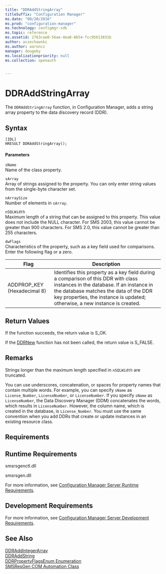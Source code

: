 ```yaml
---
title: "DDRAddStringArray"
titleSuffix: "Configuration Manager"
ms.date: "09/20/2016"
ms.prod: "configuration-manager"
ms.technology: configmgr-sdk
ms.topic: reference
ms.assetid: 2763cae0-56ae-4ea0-8654-fcc95613831b
author: aczechowski
ms.author: aaroncz
manager: dougeby
ms.localizationpriority: null
ms.collection: openauth


---
```

# DDRAddStringArray
The `DDRAddStringArray` function, in Configuration Manager, adds a string array property to the data discovery record (DDR).  

## Syntax  

```  
[IDL]  
HRESULT DDRAddStringArray();  
```  

#### Parameters  
 `sName`  
 Name of the class property.  

 `sArray`  
 Array of strings assigned to the property. You can only enter string values from the single-byte character set.  

 `nArraySize`  
 Number of elements in `sArray`.  

 `nSQLWidth`  
 Maximum length of a string that can be assigned to this property. This value does not include the NULL character. For SMS 2003, this value cannot be greater than 900 characters. For SMS 2.0, this value cannot be greater than 255 characters.  

 `dwFlags`  
 Characteristics of the property, such as a key field used for comparisons. Enter the following flag or a zero.  

|Flag|Description|  
|----------|-----------------|  
|ADDPROP_KEY (Hexadecimal 8)|Identifies this property as a key field during a comparison of this DDR with class instances in the database. If an instance in the database matches the data of the DDR key properties, the instance is updated; otherwise, a new instance is created.|  

## Return Values  
 If the function succeeds, the return value is S_OK.  

 If the [DDRNew](../../../../../develop/reference/core/servers/configure/ddrnew.md) function has not been called, the return value is S_FALSE.  

## Remarks  
 Strings longer than the maximum length specified in `nSQLWidth` are truncated.  

 You can use underscores, concatenation, or spaces for property names that contain multiple words. For example, you can specify `sName` as `License_Number`, `LicenseNumber`, or `LicenseNumber`. If you specify `sName` as `LicenseNumber`, the Data Discovery Manager (DDM) concatenates the words, which results in `LicenseNumber`. However, the column name, which is created in the database, is `License_Number`. You must use the same convention when you add DDRs that create or update instances in an existing resource class.  

## Requirements  

## Runtime Requirements  
 smsrsgenctl.dll  

 smsrsgen.dll  

 For more information, see [Configuration Manager Server Runtime Requirements](../../../../../develop/core/reqs/server-runtime-requirements.md).  

## Development Requirements  
 For more information, see [Configuration Manager Server Development Requirements](../../../../../develop/core/reqs/server-development-requirements.md).  

## See Also  
 [DDRAddIntegerArray](../../../../../develop/reference/core/servers/configure/ddraddintegerarray.md)   
 [DDRAddString](../../../../../develop/reference/core/servers/configure/ddraddstring.md)   
 [DDRPropertyFlagsEnum Enumeration](../../../../../develop/reference/core/servers/configure/ddrpropertyflagsenum-enumeration.md)   
 [SMSResGen COM Automation Class](../../../../../develop/reference/core/servers/configure/smsresgen-com-automation-class.md)
